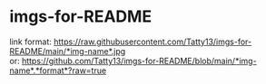 # imgs-for-README

link format: https://raw.githubusercontent.com/Tatty13/imgs-for-README/main/*img-name*.jpg  
or: https://github.com/Tatty13/imgs-for-README/blob/main/*img-name*.*format*?raw=true
